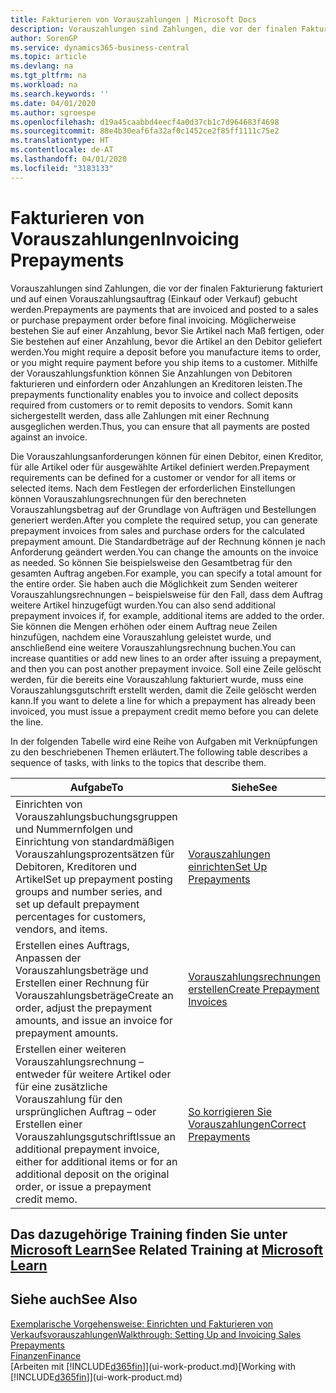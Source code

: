 ```yaml
---
title: Fakturieren von Vorauszahlungen | Microsoft Docs
description: Vorauszahlungen sind Zahlungen, die vor der finalen Fakturierung fakturiert und auf einen Vorauszahlungsauftrag (Einkauf oder Verkauf) gebucht werden. Möglicherweise bestehen Sie auf einer Anzahlung, bevor Sie Artikel nach Maß fertigen, oder Sie bestehen auf einer Anzahlung, bevor die Artikel an den Debitor geliefert werden. Mithilfe der Vorauszahlungsfunktion können Sie Anzahlungen von Debitoren fakturieren und einfordern oder Anzahlungen an Kreditoren leisten. Somit kann sichergestellt werden, dass alle Zahlungen mit einer Rechnung ausgeglichen werden.
author: SorenGP
ms.service: dynamics365-business-central
ms.topic: article
ms.devlang: na
ms.tgt_pltfrm: na
ms.workload: na
ms.search.keywords: ''
ms.date: 04/01/2020
ms.author: sgroespe
ms.openlocfilehash: d19a45caabbd4eecf4a0d37cb1c7d964683f4698
ms.sourcegitcommit: 88e4b30eaf6fa32af0c1452ce2f85ff1111c75e2
ms.translationtype: HT
ms.contentlocale: de-AT
ms.lasthandoff: 04/01/2020
ms.locfileid: "3183133"
---
```

# <a name="invoicing-prepayments"></a><span data-ttu-id="247a6-106">Fakturieren von Vorauszahlungen</span><span class="sxs-lookup"><span data-stu-id="247a6-106">Invoicing Prepayments</span></span>
<span data-ttu-id="247a6-107">Vorauszahlungen sind Zahlungen, die vor der finalen Fakturierung fakturiert und auf einen Vorauszahlungsauftrag (Einkauf oder Verkauf) gebucht werden.</span><span class="sxs-lookup"><span data-stu-id="247a6-107">Prepayments are payments that are invoiced and posted to a sales or purchase prepayment order before final invoicing.</span></span> <span data-ttu-id="247a6-108">Möglicherweise bestehen Sie auf einer Anzahlung, bevor Sie Artikel nach Maß fertigen, oder Sie bestehen auf einer Anzahlung, bevor die Artikel an den Debitor geliefert werden.</span><span class="sxs-lookup"><span data-stu-id="247a6-108">You might require a deposit before you manufacture items to order, or you might require payment before you ship items to a customer.</span></span> <span data-ttu-id="247a6-109">Mithilfe der Vorauszahlungsfunktion können Sie Anzahlungen von Debitoren fakturieren und einfordern oder Anzahlungen an Kreditoren leisten.</span><span class="sxs-lookup"><span data-stu-id="247a6-109">The prepayments functionality enables you to invoice and collect deposits required from customers or to remit deposits to vendors.</span></span> <span data-ttu-id="247a6-110">Somit kann sichergestellt werden, dass alle Zahlungen mit einer Rechnung ausgeglichen werden.</span><span class="sxs-lookup"><span data-stu-id="247a6-110">Thus, you can ensure that all payments are posted against an invoice.</span></span>  

 <span data-ttu-id="247a6-111">Die Vorauszahlungsanforderungen können für einen Debitor, einen Kreditor, für alle Artikel oder für ausgewählte Artikel definiert werden.</span><span class="sxs-lookup"><span data-stu-id="247a6-111">Prepayment requirements can be defined for a customer or vendor for all items or selected items.</span></span> <span data-ttu-id="247a6-112">Nach dem Festlegen der erforderlichen Einstellungen können Vorauszahlungsrechnungen für den berechneten Vorauszahlungsbetrag auf der Grundlage von Aufträgen und Bestellungen generiert werden.</span><span class="sxs-lookup"><span data-stu-id="247a6-112">After you complete the required setup, you can generate prepayment invoices from sales and purchase orders for the calculated prepayment amount.</span></span> <span data-ttu-id="247a6-113">Die Standardbeträge auf der Rechnung können je nach Anforderung geändert werden.</span><span class="sxs-lookup"><span data-stu-id="247a6-113">You can change the amounts on the invoice as needed.</span></span> <span data-ttu-id="247a6-114">So können Sie beispielsweise den Gesamtbetrag für den gesamten Auftrag angeben.</span><span class="sxs-lookup"><span data-stu-id="247a6-114">For example, you can specify a total amount for the entire order.</span></span> <span data-ttu-id="247a6-115">Sie haben auch die Möglichkeit zum Senden weiterer Vorauszahlungsrechnungen – beispielsweise für den Fall, dass dem Auftrag weitere Artikel hinzugefügt wurden.</span><span class="sxs-lookup"><span data-stu-id="247a6-115">You can also send additional prepayment invoices if, for example, additional items are added to the order.</span></span> <span data-ttu-id="247a6-116">Sie können die Mengen erhöhen oder einem Auftrag neue Zeilen hinzufügen, nachdem eine Vorauszahlung geleistet wurde, und anschließend eine weitere Vorauszahlungsrechnung buchen.</span><span class="sxs-lookup"><span data-stu-id="247a6-116">You can increase quantities or add new lines to an order after issuing a prepayment, and then you can post another prepayment invoice.</span></span> <span data-ttu-id="247a6-117">Soll eine Zeile gelöscht werden, für die bereits eine Vorauszahlung fakturiert wurde, muss eine Vorauszahlungsgutschrift erstellt werden, damit die Zeile gelöscht werden kann.</span><span class="sxs-lookup"><span data-stu-id="247a6-117">If you want to delete a line for which a prepayment has already been invoiced, you must issue a prepayment credit memo before you can delete the line.</span></span>  

 <span data-ttu-id="247a6-118">In der folgenden Tabelle wird eine Reihe von Aufgaben mit Verknüpfungen zu den beschriebenen Themen erläutert.</span><span class="sxs-lookup"><span data-stu-id="247a6-118">The following table describes a sequence of tasks, with links to the topics that describe them.</span></span>

|<span data-ttu-id="247a6-119">**Aufgabe**</span><span class="sxs-lookup"><span data-stu-id="247a6-119">**To**</span></span>|<span data-ttu-id="247a6-120">**Siehe**</span><span class="sxs-lookup"><span data-stu-id="247a6-120">**See**</span></span>|  
|------------|-------------|  
|<span data-ttu-id="247a6-121">Einrichten von Vorauszahlungsbuchungsgruppen und Nummernfolgen und Einrichtung von standardmäßigen Vorauszahlungsprozentsätzen für Debitoren, Kreditoren und Artikel</span><span class="sxs-lookup"><span data-stu-id="247a6-121">Set up prepayment posting groups and number series, and set up default prepayment percentages for customers, vendors, and items.</span></span>|[<span data-ttu-id="247a6-122">Vorauszahlungen einrichten</span><span class="sxs-lookup"><span data-stu-id="247a6-122">Set Up Prepayments</span></span>](finance-set-up-prepayments.md)|
|<span data-ttu-id="247a6-123">Erstellen eines Auftrags, Anpassen der Vorauszahlungsbeträge und Erstellen einer Rechnung für Vorauszahlungsbeträge</span><span class="sxs-lookup"><span data-stu-id="247a6-123">Create an order, adjust the prepayment amounts, and issue an invoice for prepayment amounts.</span></span>|[<span data-ttu-id="247a6-124">Vorauszahlungsrechnungen erstellen</span><span class="sxs-lookup"><span data-stu-id="247a6-124">Create Prepayment Invoices</span></span>](finance-how-to-create-prepayment-invoices.md)|  
|<span data-ttu-id="247a6-125">Erstellen einer weiteren Vorauszahlungsrechnung – entweder für weitere Artikel oder für eine zusätzliche Vorauszahlung für den ursprünglichen Auftrag – oder Erstellen einer Vorauszahlungsgutschrift</span><span class="sxs-lookup"><span data-stu-id="247a6-125">Issue an additional prepayment invoice, either for additional items or for an additional deposit on the original order, or issue a prepayment credit memo.</span></span>|[<span data-ttu-id="247a6-126">So korrigieren Sie Vorauszahlungen</span><span class="sxs-lookup"><span data-stu-id="247a6-126">Correct Prepayments</span></span>](finance-how-to-correct-prepayments.md)|  

## <a name="see-related-training-at-microsoft-learn"></a><span data-ttu-id="247a6-127">Das dazugehörige Training finden Sie unter [Microsoft Learn](/learn/modules/prepayment-invoices-dynamics-365-business-central/index)</span><span class="sxs-lookup"><span data-stu-id="247a6-127">See Related Training at [Microsoft Learn](/learn/modules/prepayment-invoices-dynamics-365-business-central/index)</span></span>

## <a name="see-also"></a><span data-ttu-id="247a6-128">Siehe auch</span><span class="sxs-lookup"><span data-stu-id="247a6-128">See Also</span></span>  
[<span data-ttu-id="247a6-129">Exemplarische Vorgehensweise: Einrichten und Fakturieren von Verkaufsvorauszahlungen</span><span class="sxs-lookup"><span data-stu-id="247a6-129">Walkthrough: Setting Up and Invoicing Sales Prepayments</span></span>](walkthrough-setting-up-and-invoicing-sales-prepayments.md)  
[<span data-ttu-id="247a6-130">Finanzen</span><span class="sxs-lookup"><span data-stu-id="247a6-130">Finance</span></span>](finance.md)  
<span data-ttu-id="247a6-131">[Arbeiten mit [!INCLUDE[d365fin](includes/d365fin_md.md)]](ui-work-product.md)</span><span class="sxs-lookup"><span data-stu-id="247a6-131">[Working with [!INCLUDE[d365fin](includes/d365fin_md.md)]](ui-work-product.md)</span></span>

